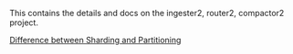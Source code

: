 
This contains the details and docs on the ingester2, router2, compactor2 project.

[Difference between Sharding and Partitioning](https://www.google.com/search?q=what+is+the+difference+between+a+partition+and+a+shard&oq=what+is+the+difference+between+a+partition+and+a+shard&aqs=chrome..69i57j0i22i30.9232j0j7&sourceid=chrome&ie=UTF-8)